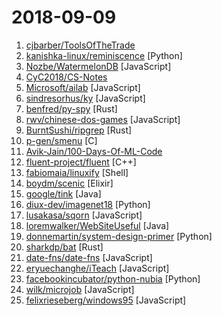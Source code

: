 # 2018-09-09

1. [cjbarber/ToolsOfTheTrade](https://github.com/cjbarber/ToolsOfTheTrade "Tools of The Trade, from Hacker News.") 
2. [kanishka-linux/reminiscence](https://github.com/kanishka-linux/reminiscence "Self-Hosted Bookmark and Archive Manager") [Python]
3. [Nozbe/WatermelonDB](https://github.com/Nozbe/WatermelonDB "🍉 Next-gen database for powerful React and React Native apps that scales to 10,000s of records and remains fast ⚡️") [JavaScript]
4. [CyC2018/CS-Notes](https://github.com/CyC2018/CS-Notes "📚 Computer Science Learning Notes") 
5. [Microsoft/ailab](https://github.com/Microsoft/ailab "Experience, Learn and Code the latest breakthrough innovations with Microsoft AI") [JavaScript]
6. [sindresorhus/ky](https://github.com/sindresorhus/ky "Tiny and elegant HTTP client based on the browser Fetch API") [JavaScript]
7. [benfred/py-spy](https://github.com/benfred/py-spy "Sampling profiler for Python programs") [Rust]
8. [rwv/chinese-dos-games](https://github.com/rwv/chinese-dos-games "🎮 Chinese DOS games in browser.") [JavaScript]
9. [BurntSushi/ripgrep](https://github.com/BurntSushi/ripgrep "ripgrep recursively searches directories for a regex pattern") [Rust]
10. [p-gen/smenu](https://github.com/p-gen/smenu "Terminal utility that allows you to use words coming from the standard input to create a nice selection window just below the cursor. Once done, your selection will be sent to standard output. More in the Wiki") [C]
11. [Avik-Jain/100-Days-Of-ML-Code](https://github.com/Avik-Jain/100-Days-Of-ML-Code "100 Days of ML Coding") 
12. [fluent-project/fluent](https://github.com/fluent-project/fluent "A data-driven compute platform") [C++]
13. [fabiomaia/linuxify](https://github.com/fabiomaia/linuxify "🍏🐧 Transparently transform the macOS CLI into a fresh GNU/Linux CLI experience.") [Shell]
14. [boydm/scenic](https://github.com/boydm/scenic "Core Scenic library") [Elixir]
15. [google/tink](https://github.com/google/tink "Tink is a multi-language, cross-platform library that provides cryptographic APIs that are secure, easy to use correctly, and hard(er) to misuse.") [Java]
16. [diux-dev/imagenet18](https://github.com/diux-dev/imagenet18 "Code to reproduce imagenet in 18 minutes experiments") [Python]
17. [lusakasa/sqorn](https://github.com/lusakasa/sqorn "A Javascript library for building SQL queries") [JavaScript]
18. [loremwalker/WebSiteUseful](https://github.com/loremwalker/WebSiteUseful "🍅 翻墙！科学上网，免费ss帐号分享、ssr订阅源，免费VPN下载，获取及使用教程请看：https://github.com/loremwalker/fq-book") [Java]
19. [donnemartin/system-design-primer](https://github.com/donnemartin/system-design-primer "Learn how to design large-scale systems. Prep for the system design interview. Includes Anki flashcards.") [Python]
20. [sharkdp/bat](https://github.com/sharkdp/bat "A cat(1) clone with wings.") [Rust]
21. [date-fns/date-fns](https://github.com/date-fns/date-fns "⏳ Modern JavaScript date utility library ⌛️") [JavaScript]
22. [eryuechanghe/iTeach](https://github.com/eryuechanghe/iTeach "Learning and developing nodejs's website code") [JavaScript]
23. [facebookincubator/python-nubia](https://github.com/facebookincubator/python-nubia "A command-line and interactive shell framework.") [Python]
24. [wilk/microjob](https://github.com/wilk/microjob "A tiny wrapper for turning Node.js worker threads into easy-to-use routines for heavy CPU loads.") [JavaScript]
25. [felixrieseberg/windows95](https://github.com/felixrieseberg/windows95 "💩🚀 Windows 95 in Electron. Runs on macOS, Linux, and Windows.") [JavaScript]
